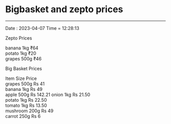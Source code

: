 # Bigbasket and zepto prices



 *** *** *** *** 

Date : 2023-04-07 Time = 12:28:13

Zepto Prices 

banana     1kg        ₹64       
potato     1kg        ₹20       
grapes     500g       ₹46       

Big Basket Prices 

Item       Size       Price     
grapes     500g       Rs 41     
banana     1kg        Rs 49     
apple      500g       Rs 142.21 
onion      1kg        Rs 21.50  
potato     1kg        Rs 22.50  
tomato     1kg        Rs 13.50  
mushroom   200g       Rs 49     
carrot     250g       Rs 6      
